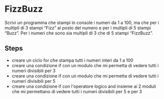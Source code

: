 FizzBuzz
===
Scrivi un programma che stampi in console i numeri da 1 a 100,
ma che per i multipli di 3 stampi “Fizz” al posto del numero e per i multipli di 5 stampi “Buzz”.
Per i numeri che sono sia multipli di 3 che di 5 stampi “FizzBuzz”.

## Steps

- creare un ciclo for che stampa tutti i numeri interi da 1 a 100
- creare una condizione if con un modulo che mi permetta di vedere tutti i numeri divisibili per 3
- creare una condizione if con un modulo che mi permetta di vedere tutti i numeri divisibili per 5
- creare una condizione if con l'operatore logico and insieme ai 2 moduli che mi permettano di vedere tutti i numeri divisibili per 5 e per 3










